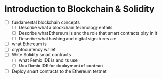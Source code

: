 # Introduction to Blockchain & Solidity


- [ ] fundamental blockchain concepts
    - [ ] Describe what a blockchain technology entails
    - [ ] Describe what Ethereum is and the role that smart contracts play in it
    - [ ] Describe what hashing and digital signatures are

- [ ] what Ethereum is
- [ ] cryptocurrency wallet
- [ ] Write Solidity smart contracts
    - [ ] what Remix IDE is and its use
    - [ ] Use Remix IDE for deployment of contract
- [ ] Deploy smart contracts to the Ethereum testnet
